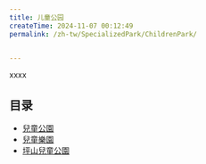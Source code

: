 ```yaml
---
title: 儿童公园
createTime: 2024-11-07 00:12:49
permalink: /zh-tw/SpecializedPark/ChildrenPark/


---
```


xxxx

## 目录
- [兒童公園](./1.儿童公园.md)
- [兒童樂園](./2.儿童乐园.md)
- [坪山兒童公園](./3.坪山儿童公园.md)
